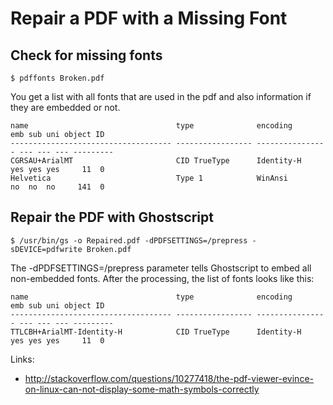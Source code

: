 
Repair a PDF with a Missing Font
================================

Check for missing fonts
-----------------------

    $ pdffonts Broken.pdf

You get a list with all fonts that are used in the pdf and also information if they are embedded or not.

    name                                 type              encoding         emb sub uni object ID
    ------------------------------------ ----------------- ---------------- --- --- --- ---------
    CGRSAU+ArialMT                       CID TrueType      Identity-H       yes yes yes     11  0
    Helvetica                            Type 1            WinAnsi          no  no  no     141  0

Repair the PDF with Ghostscript
-------------------------------

    $ /usr/bin/gs -o Repaired.pdf -dPDFSETTINGS=/prepress -sDEVICE=pdfwrite Broken.pdf

The -dPDFSETTINGS=/prepress parameter tells Ghostscript to embed all non-embedded fonts. After the processing, the list of fonts looks like this:

    name                                 type              encoding         emb sub uni object ID
    ------------------------------------ ----------------- ---------------- --- --- --- ---------
    TTLCBH+ArialMT-Identity-H            CID TrueType      Identity-H       yes yes yes     11  0


Links:
  - http://stackoverflow.com/questions/10277418/the-pdf-viewer-evince-on-linux-can-not-display-some-math-symbols-correctly